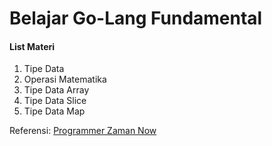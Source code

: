 # Belajar Go-Lang Fundamental
#### List Materi
1. Tipe Data
2. Operasi Matematika
3. Tipe Data Array
4. Tipe Data Slice
5. Tipe Data Map

Referensi:  [Programmer Zaman Now](https://www.youtube.com/ProgrammerZamanNow)
